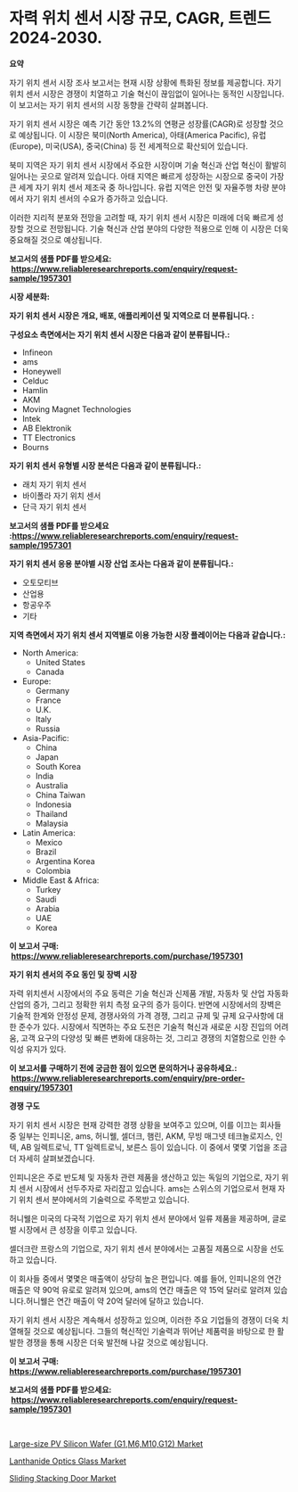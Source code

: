 <p><h1>자력 위치 센서 시장 규모, CAGR, 트렌드 2024-2030.</h1></p><p><strong>요약</strong></p>
<p><p>자기 위치 센서 시장 조사 보고서는 현재 시장 상황에 특화된 정보를 제공합니다. 자기 위치 센서 시장은 경쟁이 치열하고 기술 혁신이 끊임없이 일어나는 동적인 시장입니다. 이 보고서는 자기 위치 센서의 시장 동향을 간략히 살펴봅니다.</p><p>자기 위치 센서 시장은 예측 기간 동안 13.2%의 연평균 성장률(CAGR)로 성장할 것으로 예상됩니다. 이 시장은 북미(North America), 아태(America Pacific), 유럽(Europe), 미국(USA), 중국(China) 등 전 세계적으로 확산되어 있습니다.</p><p>북미 지역은 자기 위치 센서 시장에서 주요한 시장이며 기술 혁신과 산업 혁신이 활발히 일어나는 곳으로 알려져 있습니다. 아태 지역은 빠르게 성장하는 시장으로 중국이 가장 큰 세계 자기 위치 센서 제조국 중 하나입니다. 유럽 지역은 안전 및 자율주행 차량 분야에서 자기 위치 센서의 수요가 증가하고 있습니다.</p><p>이러한 지리적 분포와 전망을 고려할 때, 자기 위치 센서 시장은 미래에 더욱 빠르게 성장할 것으로 전망됩니다. 기술 혁신과 산업 분야의 다양한 적용으로 인해 이 시장은 더욱 중요해질 것으로 예상됩니다.</p></p>
<p><strong>보고서의 샘플 PDF를 받으세요: &nbsp;<a href="https://www.reliableresearchreports.com/enquiry/request-sample/1957301">https://www.reliableresearchreports.com/enquiry/request-sample/1957301</a></strong></p>
<p><strong>시장 세분화:</strong></p>
<p><strong> 자기 위치 센서 시장은 개요, 배포, 애플리케이션 및 지역으로 더 분류됩니다. :</strong></p>
<p><strong>구성요소 측면에서는 자기 위치 센서 시장은 다음과 같이 분류됩니다.:</strong></p>
<p><ul><li>Infineon</li><li>ams</li><li>Honeywell</li><li>Celduc</li><li>Hamlin</li><li>AKM</li><li>Moving Magnet Technologies</li><li>Intek</li><li>AB Elektronik</li><li>TT Electronics</li><li>Bourns</li></ul></p>
<p><strong> 자기 위치 센서 유형별 시장 분석은 다음과 같이 분류됩니다.:</strong></p>
<p><ul><li>래치 자기 위치 센서</li><li>바이폴라 자기 위치 센서</li><li>단극 자기 위치 센서</li></ul></p>
<p><strong>보고서의 샘플 PDF를 받으세요 :<a href="https://www.reliableresearchreports.com/enquiry/request-sample/1957301">https://www.reliableresearchreports.com/enquiry/request-sample/1957301</a></strong></p>
<p><strong> 자기 위치 센서 응용 분야별 시장 산업 조사는 다음과 같이 분류됩니다.:</strong></p>
<p><ul><li>오토모티브</li><li>산업용</li><li>항공우주</li><li>기타</li></ul></p>
<p><strong>지역 측면에서 자기 위치 센서 지역별로 이용 가능한 시장 플레이어는 다음과 같습니다.:</strong></p>
<p><ul>
    <li>
        North America:
        <ul>
            <li>United States</li>
            <li>Canada</li>
        </ul>
    </li>
    <li>
        Europe:
        <ul>
            <li>Germany</li>
            <li>France</li>
            <li>U.K.</li>
            <li>Italy</li>
            <li>Russia</li>
        </ul>
    </li>
    <li>
        Asia-Pacific:
        <ul>
            <li>China</li>
            <li>Japan</li>
            <li>South Korea</li>
            <li>India</li>
            <li>Australia</li>
            <li>China Taiwan</li>
            <li>Indonesia</li>
            <li>Thailand</li>
            <li>Malaysia</li>
        </ul>
    </li>
    <li>
        Latin America:
        <ul>
            <li>Mexico</li>
            <li>Brazil</li>
            <li>Argentina Korea</li>
            <li>Colombia</li>
        </ul>
    </li>
    <li>
        Middle East & Africa:
        <ul>
            <li>Turkey</li>
            <li>Saudi</li>
            <li>Arabia</li>
            <li>UAE</li>
            <li>Korea</li>
        </ul>
    </li>
    </ul></p>
<p><strong>이 보고서 구매: &nbsp;<a href="https://www.reliableresearchreports.com/purchase/1957301">https://www.reliableresearchreports.com/purchase/1957301</a></strong></p>
<p><strong>자기 위치 센서의 주요 동인 및 장벽 시장</strong></p>
<p><p>자력 위치센서 시장에서의 주요 동력은 기술 혁신과 신제품 개발, 자동차 및 산업 자동화 산업의 증가, 그리고 정확한 위치 측정 요구의 증가 등이다. 반면에 시장에서의 장벽은 기술적 한계와 안정성 문제, 경쟁사와의 가격 경쟁, 그리고 규제 및 규제 요구사항에 대한 준수가 있다. 시장에서 직면하는 주요 도전은 기술적 혁신과 새로운 시장 진입의 어려움, 고객 요구의 다양성 및 빠른 변화에 대응하는 것, 그리고 경쟁의 치열함으로 인한 수익성 유지가 있다.</p></p>
<p><strong>이 보고서를 구매하기 전에 궁금한 점이 있으면 문의하거나 공유하세요.: &nbsp;<a href="https://www.reliableresearchreports.com/enquiry/pre-order-enquiry/1957301">https://www.reliableresearchreports.com/enquiry/pre-order-enquiry/1957301</a></strong></p>
<p><strong>경쟁 구도</strong></p>
<p><p>자기 위치 센서 시장은 현재 강력한 경쟁 상황을 보여주고 있으며, 이를 이끄는 회사들 중 일부는 인피니온, ams, 허니웰, 셀더크, 햄린, AKM, 무빙 매그넷 테크놀로지스, 인텍, AB 일렉트로닉, TT 일렉트로닉, 보른스 등이 있습니다. 이 중에서 몇몇 기업을 조금 더 자세히 살펴보겠습니다.</p><p>인피니온은 주로 반도체 및 자동차 관련 제품을 생산하고 있는 독일의 기업으로, 자기 위치 센서 시장에서 선두주자로 자리잡고 있습니다. ams는 스위스의 기업으로서 현재 자기 위치 센서 분야에서의 기술력으로 주목받고 있습니다.</p><p>허니웰은 미국의 다국적 기업으로 자기 위치 센서 분야에서 일류 제품을 제공하며, 글로벌 시장에서 큰 성장을 이루고 있습니다.</p><p>셀더크란 프랑스의 기업으로, 자기 위치 센서 분야에서는 고품질 제품으로 시장을 선도하고 있습니다.</p><p>이 회사들 중에서 몇몇은 매출액이 상당히 높은 편입니다. 예를 들어, 인피니온의 연간 매출은 약 90억 유로로 알려져 있으며, ams의 연간 매출은 약 15억 달러로 알려져 있습니다.허니웰은 연간 매출이 약 20억 달러에 달하고 있습니다.</p><p>자기 위치 센서 시장은 계속해서 성장하고 있으며, 이러한 주요 기업들의 경쟁이 더욱 치열해질 것으로 예상됩니다. 그들의 혁신적인 기술력과 뛰어난 제품력을 바탕으로 한 활발한 경쟁을 통해 시장은 더욱 발전해 나갈 것으로 예상됩니다.</p></p>
<p><strong>이 보고서 구매: &nbsp; <a href="https://www.reliableresearchreports.com/purchase/1957301">https://www.reliableresearchreports.com/purchase/1957301</a></strong></p>
<p><strong>보고서의 샘플 PDF를 받으세요: &nbsp;<a href="https://www.reliableresearchreports.com/enquiry/request-sample/1957301">https://www.reliableresearchreports.com/enquiry/request-sample/1957301</a></strong><strong></strong></p>
<p>&nbsp;</p>
<p><p><a href="https://view.publitas.com/reportprime-1/large-size-pv-silicon-wafer-g1-m6-m10-g12-market-dynamics-2023-2030-also-about-its-market-trends-projections-and-opportunities/">Large-size PV Silicon Wafer (G1,M6,M10,G12) Market</a></p><p><a href="https://view.publitas.com/reportprime-1/lanthanide-optics-glass-market-size-market-trends-and-growth-outlook-forecasted-for-period-from-2023-to-2030/">Lanthanide Optics Glass Market</a></p><p><a href="https://view.publitas.com/reportprime-1/global-sliding-stacking-door-market-by-types-applications-and-major-players-with-regional-growth-rate-analysis-and-development-situation-from-2023-to-2030/">Sliding Stacking Door Market</a></p></p>